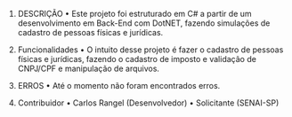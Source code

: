 1.	DESCRIÇÃO
•	Este projeto foi estruturado em C# a partir de um desenvolvimento em Back-End com DotNET,  fazendo simulações de cadastro de pessoas físicas e jurídicas.

2.	Funcionalidades
•	O intuito desse projeto é fazer o cadastro de pessoas físicas e jurídicas, fazendo o cadastro de imposto e validação de CNPJ/CPF e manipulação de arquivos.

3.	ERROS
•	Até o momento não foram encontrados erros.

4.	Contribuidor
•	Carlos Rangel (Desenvolvedor) 
•	Solicitante (SENAI-SP)

